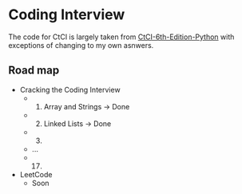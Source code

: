 # Coding Interview

The code for CtCI is largely taken from [CtCI-6th-Edition-Python](https://github.com/careercup/CtCI-6th-Edition-Python.git) with exceptions of changing to my own asnwers.

## Road map

- Cracking the Coding Interview
  - 1. Array and Strings -> Done
  - 2. Linked Lists -> Done
  - 3.
  - ...
  - 17.
- LeetCode
  - Soon
